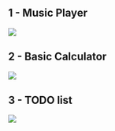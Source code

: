 
## 1 - Music Player
![](https://github.com/DamianPyCoder/Neumorphism/blob/main/musicplayer/reproductorScreenshot.png)

## 2 - Basic Calculator
![](https://github.com/DamianPyCoder/Neumorphism/blob/main/basicCalculator/calculadoraScreenshot.png)

## 3 - TODO list
![](https://github.com/DamianPyCoder/Neumorphism/blob/main/listaTareas/version2/listatareasscreenshot.png)
